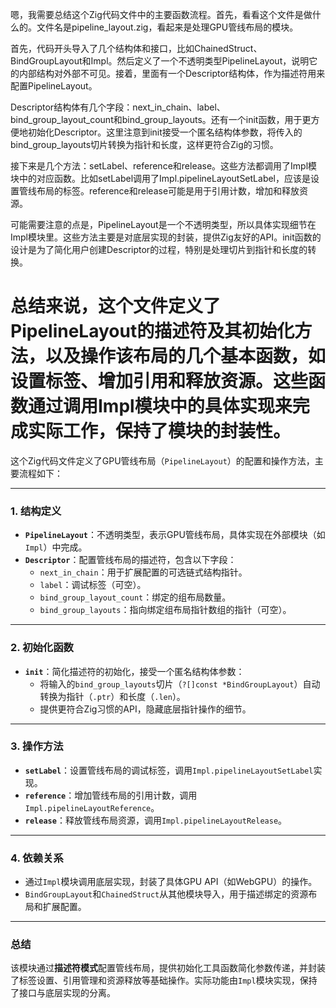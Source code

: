 嗯，我需要总结这个Zig代码文件中的主要函数流程。首先，看看这个文件是做什么的。文件名是pipeline_layout.zig，看起来是处理GPU管线布局的模块。

首先，代码开头导入了几个结构体和接口，比如ChainedStruct、BindGroupLayout和Impl。然后定义了一个不透明类型PipelineLayout，说明它的内部结构对外部不可见。接着，里面有一个Descriptor结构体，作为描述符用来配置PipelineLayout。

Descriptor结构体有几个字段：next_in_chain、label、bind_group_layout_count和bind_group_layouts。还有一个init函数，用于更方便地初始化Descriptor。这里注意到init接受一个匿名结构体参数，将传入的bind_group_layouts切片转换为指针和长度，这样更符合Zig的习惯。

接下来是几个方法：setLabel、reference和release。这些方法都调用了Impl模块中的对应函数。比如setLabel调用了Impl.pipelineLayoutSetLabel，应该是设置管线布局的标签。reference和release可能是用于引用计数，增加和释放资源。

可能需要注意的点是，PipelineLayout是一个不透明类型，所以具体实现细节在Impl模块里。这些方法主要是对底层实现的封装，提供Zig友好的API。init函数的设计是为了简化用户创建Descriptor的过程，特别是处理切片到指针和长度的转换。

总结来说，这个文件定义了PipelineLayout的描述符及其初始化方法，以及操作该布局的几个基本函数，如设置标签、增加引用和释放资源。这些函数通过调用Impl模块中的具体实现来完成实际工作，保持了模块的封装性。
================================================
这个Zig代码文件定义了GPU管线布局（`PipelineLayout`）的配置和操作方法，主要流程如下：

---

### 1. **结构定义**
- **`PipelineLayout`**：不透明类型，表示GPU管线布局，具体实现在外部模块（如`Impl`）中完成。
- **`Descriptor`**：配置管线布局的描述符，包含以下字段：
  - `next_in_chain`：用于扩展配置的可选链式结构指针。
  - `label`：调试标签（可空）。
  - `bind_group_layout_count`：绑定的组布局数量。
  - `bind_group_layouts`：指向绑定组布局指针数组的指针（可空）。

---

### 2. **初始化函数**
- **`init`**：简化描述符的初始化，接受一个匿名结构体参数：
  - 将输入的`bind_group_layouts`切片（`?[]const *BindGroupLayout`）自动转换为指针（`.ptr`）和长度（`.len`）。
  - 提供更符合Zig习惯的API，隐藏底层指针操作的细节。

---

### 3. **操作方法**
- **`setLabel`**：设置管线布局的调试标签，调用`Impl.pipelineLayoutSetLabel`实现。
- **`reference`**：增加管线布局的引用计数，调用`Impl.pipelineLayoutReference`。
- **`release`**：释放管线布局资源，调用`Impl.pipelineLayoutRelease`。

---

### 4. **依赖关系**
- 通过`Impl`模块调用底层实现，封装了具体GPU API（如WebGPU）的操作。
- `BindGroupLayout`和`ChainedStruct`从其他模块导入，用于描述绑定的资源布局和扩展配置。

---

### 总结
该模块通过**描述符模式**配置管线布局，提供初始化工具函数简化参数传递，并封装了标签设置、引用管理和资源释放等基础操作。实际功能由`Impl`模块实现，保持了接口与底层实现的分离。